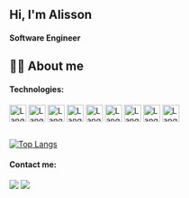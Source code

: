## Hi, I'm Alisson

<h4>Software Engineer</h4>

<h2>🧑‍💻 About me</h2> 

<h4>Technologies:</h4>


  <div sytle="display: inline_block">
    <img align="center" alt="Languages" height="30" width="30" src="https://cdn.jsdelivr.net/gh/devicons/devicon/icons/html5/html5-original.svg"/>
    <img align="center" alt="Languages" height="30" width="30" src="https://cdn.jsdelivr.net/gh/devicons/devicon/icons/css3/css3-original.svg"/>
    <img align="center" alt="Languages" height="30" width="30" src="https://cdn.jsdelivr.net/gh/devicons/devicon/icons/javascript/javascript-original.svg"/>
    <img align="center" alt="Languages" height="30" width="30" src="https://cdn.jsdelivr.net/gh/devicons/devicon/icons/react/react-original.svg"/>
    <img align="center" alt="Languages" height="30" width="30" src="https://cdn.jsdelivr.net/gh/devicons/devicon/icons/vuejs/vuejs-original.svg"/>
    <img align="center" alt="Languages" height="30" width="30" src="https://cdn.jsdelivr.net/gh/devicons/devicon/icons/csharp/csharp-original.svg"/>
    <img align="center" alt="Languages" height="30" width="30" src="https://cdn.jsdelivr.net/gh/devicons/devicon/icons/java/java-original.svg"/>
    <img align="center" alt="Languages" height="30" width="30" src="https://cdn.jsdelivr.net/gh/devicons/devicon/icons/mysql/mysql-original.svg"/>
    <img align="center" alt="Languages" height="30" width="30" src="https://cdn.jsdelivr.net/gh/devicons/devicon/icons/mongodb/mongodb-original.svg"/>
  </div>
  
  <br>

<div style="display: flex justify-content: space-between">
<!--   <div>
    <img height:180em src="https://github-readme-stats.vercel.app/api?username=alissonas3&theme=tokyonight"/>
  </div> -->
  
  [![Top Langs](https://github-readme-stats.vercel.app/api/top-langs/?username=alissonas3&layout=compact&theme=tokyonight)](https://github.com/alissonas3/github-readme-stats)
</div>


<h4>Contact me:</h4>
<div>
  <a href="mailto:alissonas3@gmail.com"><img src="https://img.shields.io/badge/Gmail-D14836?style=for-the-badge&logo=gmail&logoColor=white"/></a>
  <a href="https://www.linkedin.com/in/alissonalvs/"><img src="https://img.shields.io/badge/LinkedIn-0077B5?style=for-the-badge&logo=linkedin&logoColor=white"</a>
</div>
